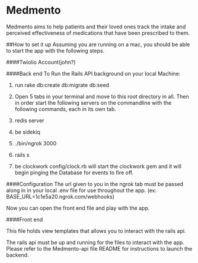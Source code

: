 Medmento
==============

Medmento aims to help patients and their loved ones track the intake and perceived effectiveness of medications that have been prescribed to them.

##How to set it up
Assuming you are running on a mac, you should be able to start the app with the following steps.

####Twiolio Account(john?)

####Back end
To Run the Rails API background on your local Machine:

1. run rake db:create db:migrate db:seed

2. Open 5 tabs in your terminal and move to this root directory in all. Then in order start the following servers on the commandline with the following commands, each in its own tab.

3. redis server

4. be sidekiq

5. ./bin/ngrok 3000

6. rails s

7. be clockwork config/clock.rb will start the clockwork gem and it will begin pinging the Database for events to fire off.

####Configuration
The url given to you in the ngrok tab must be passed along in in your local .env file for use throughout the app. (ex: BASE_URL=1c1e5a20.ngrok.com/webhooks)

Now you can open the front end file and play with the app.

####Front end

This file holds view templates that allows you to interact with the rails api.

The rails api must be up and running for the files to interact with the app. Please refer to the Medmento-api file README for instructions to launch the backend.



